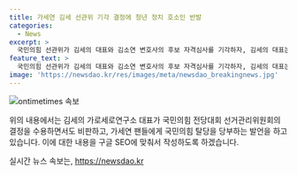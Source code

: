 ```yaml
---
title: 가세연 김세 선관위 기각 결정에 청년 정치 호소인 반발
categories:
  - News
excerpt: >
  국민의힘 선관위가 김세의 대표와 김소연 변호사의 후보 자격심사를 기각하자, 김세의 대표는 수용하면서도 적극적인 반발을 표명했다. 그는 가세연 팬들에게 국민의힘을 탈당하지 말 것을 당부하고, 민주당에 강력히 맞서 싸우겠다고 선언했다. 또한, 선관위의 결정을 비판하며 투명성과 공정성을 강조했고, 이번 일을 계기로 감사한 이들이 많다는 사실을 강조했다. 이에 대한 정당한 처리를 요구하는 한편, 두 분이 함께 승리하는 방안을 모색하며 미래로 나아가기를 강조했다.
feature_text: >
  국민의힘 선관위가 김세의 대표와 김소연 변호사의 후보 자격심사를 기각하자, 김세의 대표는 수용하면서도 적극적인 반발을 표명했다. 그는 가세연 팬들에게 국민의힘을 탈당하지 말 것을 당부하고, 민주당에 강력히 맞서 싸우겠다고 선언했다. 또한, 선관위의 결정을 비판하며 투명성과 공정성을 강조했고, 이번 일을 계기로 감사한 이들이 많다는 사실을 강조했다. 이에 대한 정당한 처리를 요구하는 한편, 두 분이 함께 승리하는 방안을 모색하며 미래로 나아가기를 강조했다.
image: 'https://newsdao.kr/res/images/meta/newsdao_breakingnews.jpg'
---
```


<p><img src="https://newsdao.kr/res/images/meta/newsdao_breakingnews.jpg" alt="ontimetimes 속보" /></p>

<p>위의 내용에서는 김세의 가로세로연구소 대표가 국민의힘 전당대회 선거관리위원회의 결정을 수용하면서도 비판하고, 가세연 팬들에게 국민의힘 탈당을 당부하는 발언을 하고 있습니다. 이에 대한 내용을 구글 SEO에 맞춰서 작성하도록 하겠습니다.</p>
실시간 뉴스 속보는, <a href="https://newsdao.kr" rel="dofollow">https://newsdao.kr</a>


